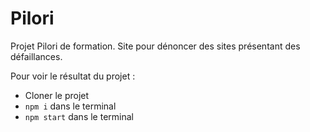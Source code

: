 # Pilori

Projet Pilori de formation. Site pour dénoncer des sites présentant des défaillances.

Pour voir le résultat du projet : 
- Cloner le projet
- `npm i` dans le terminal
- `npm start` dans le terminal
